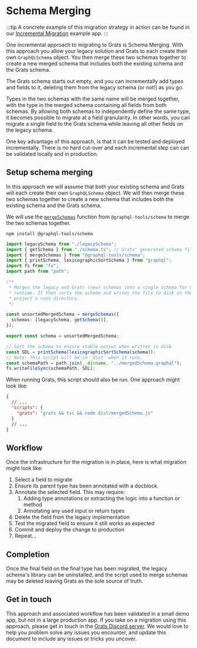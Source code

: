 # Schema Merging

:::tip
A concrete example of this migration strategy in action can be found in our [Incremental Migration](../../05-examples/) example app.
:::

One incremental approach to migrating to Grats is Schema Merging. With this approach you allow your legacy solution and Grats to each create their own `GraphQLSchema` object. You then merge these two schemas together to create a new merged schema that includes both the existing schema and the Grats schema.

The Grats schema starts out empty, and you can incrementally add types and fields to it, deleting them from the legacy schema (or not!) as you go.

Types in the two schemas with the same name will be merged together, with the type in the merged schema containing all fields from both schemas. By allowing both schemas to independently define the same type, it becomes possible to migrate at a field granularity. In other words, you can migrate a single field to the Grats schema while leaving all other fields on the legacy schema.

One key advantage of this approach, is that it can be tested and deployed incrementally. There is no hard cut-over and each incremental step can can be validated locally and in production.

## Setup schema merging

In this approach we will assume that both your existing schema and Grats will each create their own `GraphQLSchema` object. We will then merge these two schemas together to create a new schema that includes both the existing schema and the Grats schema.

We will use the [`mergeSchemas`](https://the-guild.dev/graphql/tools/docs/schema-merging) function from `@graphql-tools/schema` to merge the two schemas together.

```
npm install @graphql-tools/schema
```

```ts title="/mergedSchema.ts"
import legacySchema from "./legacySchema";
import { getSchema } from "./schema.ts"; // Grats' generated schema file
import { mergeSchemas } from "@graphql-tools/schema";
import { printSchema, lexicographicSortSchema } from "graphql";
import fs from "fs";
import path from "path";

/**
 * Merges the legacy and Grats (new) schemas into a single schema for use at
 * runtime. It then sorts the schema and writes the file to disk in the
 * project's root directory.
 */

const unsortedMergedSchema = mergeSchemas({
  schemas: [legacySchema, getSchema()],
});

export const schema = unsortedMergedSchema;

// Sort the schema to ensure stable output when written to disk
const SDL = printSchema(lexicographicSortSchema(schema));
// Note: This script will be in `dist` when it runs.
const schemaPath = path.join(__dirname, "../mergedSchema.graphql");
fs.writeFileSync(schemaPath, SDL);
```

When running Grats, this script should also be run. One approach might look like:

```json title="/package.json"
{
  // ...
  "scripts": {
    "grats": "grats && tsc && node dist/mergedSchema.js"
  }
  // ...
}
```

## Workflow

Once the infrastructure for the migration is in place, here is what migration might look like:

1. Select a field to migrate
2. Ensure its parent type has been annotated with a docblock
3. Annotate the selected field. This may require:
   1. Adding type annotations or extracting the logic into a function or method
   2. Annotating any used input or return types
4. Delete the field from the legacy implementation
5. Test the migrated field to ensure it still works as expected
6. Commit and deploy the change to production
7. Repeat...

## Completion

Once the final field on the final type has been migrated, the legacy schema's library can be uninstalled, and the script used to merge schemas may be deleted leaving Grats as the sole source of truth.

## Get in touch

This approach and associated workflow has been validated in a small demo app, but not in a large production app. If you take on a migration using this approach, please get in touch in the [Grats Discord server](https://capt.dev/grats-chat). We would love to help you problem solve any issues you encounter, and update this document to include any issues or tricks you uncover.
